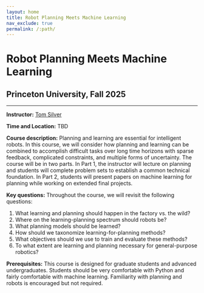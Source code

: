 ```yaml
---
layout: home
title: Robot Planning Meets Machine Learning
nav_exclude: true
permalink: /:path/
---
```


# Robot Planning Meets Machine Learning
## Princeton University, Fall 2025
<hr>
<p><b>Instructor:</b> <a href="https://tomsilver.github.io">Tom Silver</a></p>

<p><b>Time and Location:</b> TBD</p>

<p><b>Course description:</b> Planning and learning are essential for intelligent robots. In this course, we will consider how planning and learning can be combined to accomplish difficult tasks over long time horizons with sparse feedback, complicated constraints, and multiple forms of uncertainty. The course will be in two parts. In Part 1, the instructor will lecture on planning and students will complete problem sets to establish a common technical foundation. In Part 2, students will present papers on machine learning for planning while working on extended final projects.</p>

<p><b>Key questions:</b> Throughout the course, we will revisit the following questions:
<ol>
<li>What learning and planning should happen in the factory vs. the wild?</li>
<li>Where on the learning-planning spectrum should robots be?</li>
<li>What planning models should be learned?</li>
<li>How should we taxonomize learning-for-planning methods?</li>
<li>What objectives should we use to train and evaluate these methods?</li>
<li>To what extent are learning and planning necessary for general-purpose robotics?</li>
</ol>
</p>

<p><b>Prerequisites:</b> This course is designed for graduate students and advanced undergraduates. Students should be very comfortable with Python and fairly comfortable with machine learning. Familiarity with planning and robots is encouraged but not required.</p>